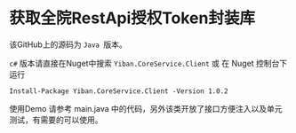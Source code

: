 # 获取全院RestApi授权Token封装库

该GitHub上的源码为 `Java `版本。

`c#` 版本请直接在Nuget中搜索 `Yiban.CoreService.Client` 或 在 Nuget 控制台下运行

    Install-Package Yiban.CoreService.Client -Version 1.0.2

使用Demo 请参考 main.java 中的代码，另外该类开放了接口方便注入以及单元测试，有需要的可以使用。

